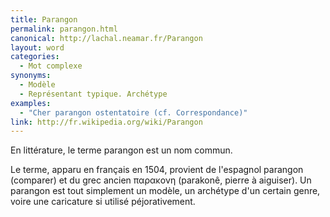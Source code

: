 ```yaml
---
title: Parangon
permalink: parangon.html
canonical: http://lachal.neamar.fr/Parangon
layout: word
categories:
  - Mot complexe
synonyms:
  - Modèle
  - Représentant typique. Archétype
examples:
  - "Cher parangon ostentatoire (cf. Correspondance)"
link: http://fr.wikipedia.org/wiki/Parangon
---
```


En littérature, le terme parangon est un nom commun.

Le terme, apparu en français en 1504, provient de l'espagnol parangon (comparer) et du grec ancien &#960;&#945;&#961;&#945;&#954;&#959;&#957;&#951; (parakonê, pierre à aiguiser).
Un parangon est tout simplement un modèle, un archétype d'un certain genre, voire une caricature si utilisé péjorativement.

